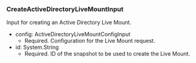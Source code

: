 ### CreateActiveDirectoryLiveMountInput
Input for creating an Active Directory Live Mount.

- config: ActiveDirectoryLiveMountConfigInput
  - Required. Configuration for the Live Mount request.
- id: System.String
  - Required. ID of the snapshot to be used to create the Live Mount.
